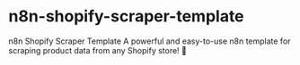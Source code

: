 # n8n-shopify-scraper-template
n8n Shopify Scraper Template A powerful and easy-to-use n8n template for scraping product data from any Shopify store! 🚀
